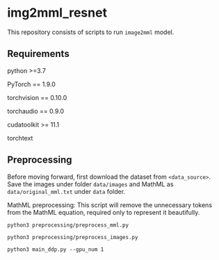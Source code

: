 # img2mml_resnet

This repository consists of scripts to run `image2mml` model. 

## Requirements 
python >=3.7

PyTorch == 1.9.0

torchvision == 0.10.0

torchaudio == 0.9.0

cudatoolkit >= 11.1

torchtext

## Preprocessing
Before moving forward, first download the dataset from `<data_source>`. Save the images under folder `data/images` and MathML as `data/original_mml.txt` under `data` folder.

MathML preprocessing:
This script will remove the unnecessary tokens from the MathML equation, required only to represent it beautifully.
```
python3 preprocessing/preprocess_mml.py
```


```
python3 preprocessing/preprocess_images.py
```

```
python3 main_ddp.py --gpu_num 1
```
